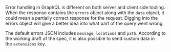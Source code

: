 Error handling in GraphQL is different on both server and client side tooling.
When the response contains the `errors` object along with the `data` object, it could mean a partially correct response for the request. Digging into the errors object will give a better idea into what part of the query went wrong.

The default errors JSON includes `message`, `locations` and `path`. According to the working draft of the spec, it is also possible to send custom data in the `extensions` key.


